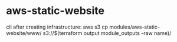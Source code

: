 # aws-static-website

cli after creating infrastructure:
aws s3 cp modules/aws-static-website/www/ s3://$(terraform output module_outputs -raw name)/

#
#
